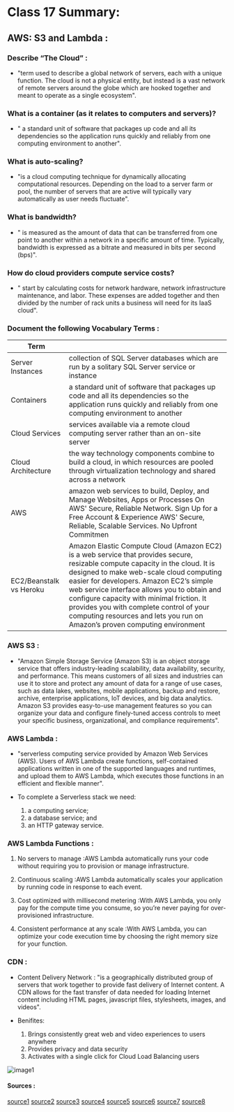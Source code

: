 # Class 17 Summary:

##  AWS: S3 and Lambda :

### Describe “The Cloud” :

  * "term used to describe a global network of servers, each with a unique function. The cloud is not a physical entity, but instead is a vast network of remote servers around the globe which are hooked together and meant to operate as a single ecosystem".

### What is a container (as it relates to computers and servers)? 

  * " a standard unit of software that packages up code and all its dependencies so the application runs quickly and reliably from one computing environment to another". 

### What is auto-scaling?

  * "is a cloud computing technique for dynamically allocating computational resources. Depending on the load to a server farm or pool, the number of servers that are active will typically vary automatically as user needs fluctuate".

### What is bandwidth? 

  * " is measured as the amount of data that can be transferred from one point to another within a network in a specific amount of time. Typically, bandwidth is expressed as a bitrate and measured in bits per second (bps)".

### How do cloud providers compute service costs?

  * " start by calculating costs for network hardware, network infrastructure maintenance, and labor. These expenses are added together and then divided by the number of rack units a business will need for its IaaS cloud".

###  Document the following Vocabulary Terms :

| Term      |                                                          |
| -----------  | ----------------------------------------------------------------|
| Server Instances  | collection of SQL Server databases which are run by a solitary SQL Server service or instance  |
| Containers  |a standard unit of software that packages up code and all its dependencies so the application runs quickly and reliably from one computing environment to another  |
|Cloud Services   | services available via a remote cloud computing server rather than an on-site server  |
|Cloud Architecture   |  the way technology components combine to build a cloud, in which resources are pooled through virtualization technology and shared across a network |
| AWS  | amazon web services to build, Deploy, and Manage Websites, Apps or Processes On AWS' Secure, Reliable Network. Sign Up for a Free Account & Experience AWS' Secure, Reliable, Scalable Services. No Upfront Commitmen  |
| EC2/Beanstalk vs Heroku  | Amazon Elastic Compute Cloud (Amazon EC2) is a web service that provides secure, resizable compute capacity in the cloud. It is designed to make web-scale cloud computing easier for developers. Amazon EC2’s simple web service interface allows you to obtain and configure capacity with minimal friction. It provides you with complete control of your computing resources and lets you run on Amazon’s proven computing environment |

### AWS S3 :

  * "Amazon Simple Storage Service (Amazon S3) is an object storage service that offers industry-leading scalability, data availability, security, and performance. This means customers of all sizes and industries can use it to store and protect any amount of data for a range of use cases, such as data lakes, websites, mobile applications, backup and restore, archive, enterprise applications, IoT devices, and big data analytics. Amazon S3 provides easy-to-use management features so you can organize your data and configure finely-tuned access controls to meet your specific business, organizational, and compliance requirements".

### AWS Lambda : 

  * "serverless computing service provided by Amazon Web Services (AWS). Users of AWS Lambda create functions, self-contained applications written in one of the supported languages and runtimes, and upload them to AWS Lambda, which executes those functions in an efficient and flexible manner".

  * To complete a Serverless stack we need:
    1. a computing service;
    2. a database service; and
    3. an HTTP gateway service.

### AWS Lambda Functions :
   1. No servers to manage :AWS Lambda automatically runs your code without requiring you to provision or manage infrastructure.

   2. Continuous scaling :AWS Lambda automatically scales your application by running code in response to each event.

   3. Cost optimized with millisecond metering :With AWS Lambda, you only pay for the compute time you consume, so you’re never paying for over-provisioned infrastructure.

   4. Consistent performance at any scale :With AWS Lambda, you can optimize your code execution time by choosing the right memory size for your function.

### CDN :

  * Content Delivery Network : "is a geographically distributed group of servers that work together to provide fast delivery of Internet content. A CDN allows for the fast transfer of data needed for loading Internet content including HTML pages, javascript files, stylesheets, images, and videos".

  * Benifites:
    1. Brings consistently great web and video experiences to users anywhere
    2. Provides privacy and data security
    3. Activates with a single click for Cloud Load Balancing users

  ![image1](https://scdn1.plesk.com/wp-content/uploads/2019/04/25141138/image11.jpg)

#### Sources :

[source1](https://azure.microsoft.com/en-us/overview/what-is-the-cloud/)
[source2](https://www.docker.com/resources/what-container)
[source3](https://avinetworks.com/glossary/auto-scaling/)
[source4](https://www.paessler.com/it-explained/bandwidth)
[source5](https://expedient.com/knowledgebase/blog/2015-05-01-how-the-cost-of-cloud-computing-is-calculated/)
[source6](https://aws.amazon.com/s3/)
[source7](https://aws.amazon.com/lambda/)
[source8](https://cyberhoot.com/cybrary/content-delivery-network-cdn/)




